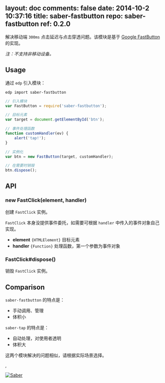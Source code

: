 layout: doc
comments: false
date: 2014-10-2 10:37:16
title: saber-fastbutton
repo: saber-fastbutton
ref: 0.2.0
---

解决移动端 `300ms` 点击延迟与点击穿透问题。该模块是基于 [Google FastButton](https://developers.google.com/mobile/articles/fast_buttons) 的实现。

_注：不支持非移动设备。_

## Usage

通过 `edp` 引入模块：

    edp import saber-fastbutton

```js
// 引入模块
var FastButton = require('saber-fastbutton');

// 目标元素
var target = document.getElementById('btn');

// 事件处理函数
function customHandler(ev) {
    alert('tap!');
}

// 实例化
var btn = new FastButton(target, customHandler);

// 在需要时销毁
btn.dispose();
```

## API

### new FastClick(element, handler)

创建 `FastClick` 实例。

`FastClick` 本身没提供事件委托，如需要可根据 `handler` 中传入的事件对象自己实现。

+ **element** `{HTMLElement}` 目标元素
+ **handler** `{Function}` 处理函数，第一个参数为事件对象

### FastClick#dispose()

销毁 `FastClick` 实例。

## Comparison

`saber-fastbutton` 的特点是：

+ 手动调用、管理
+ 体积小

`saber-tap` 的特点是：

+ 自动处理，对使用者透明
+ 体积大

这两个模块解决的问题相似，请根据实际场景选择。

,

[![Saber](https://f.cloud.github.com/assets/157338/1485433/aeb5c72a-4714-11e3-87ae-7ef8ae66e605.png)](http://ecomfe.github.io/saber/)